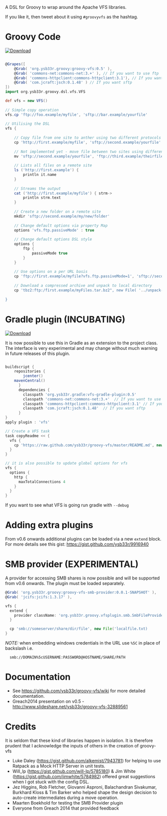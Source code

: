 A DSL for Groovy to wrap around the Apache VFS libraries.

If you like it, then tweet about it using ```#groovyvfs``` as the hashtag.

Groovy Code
===========

[ ![Download](https://api.bintray.com/packages/ysb33r/grysb33r/groovy-vfs/images/download.png) ](https://bintray.com/ysb33r/grysb33r/groovy-vfs/_latestVersion)

```groovy

@Grapes([
	@Grab( 'org.ysb33r.groovy:groovy-vfs:0.5' ),
	@Grab( 'commons-net:commons-net:3.+' ), // If you want to use ftp 
    @Grab( 'commons-httpclient:commons-httpclient:3.1'), // If you want http/https
    @Grab( 'com.jcraft:jsch:0.1.48' ) // If you want sftp
])
import org.ysb33r.groovy.dsl.vfs.VFS

def vfs = new VFS()
 
// Simple copy operation
vfs.cp 'ftp://foo.example/myfile', 'sftp://bar.example/yourfile'
 
// Utilising the DSL
vfs {
   
    // Copy file from one site to anther using two different protocols
    cp 'http://first.example/myfile', 'sftp://second.example/yourfile'
 
    // Not implemented yet - move file between two sites using different protocols
    mv 'sftp://second.example/yourfile', 'ftp://third.example/theirfile'
 
    // Lists all files on a remote site
    ls ('http://first.example') {
        println it.name
    }
  
    // Streams the output
    cat ('http://first.example/myfile') { strm->
        println strm.text
    }
 
    // Create a new folder on a remote site
    mkdir 'sftp://second.example/my/new/folder'
    
    // Change default options via property Map
    options 'vfs.ftp.passiveMode' : true
 
    // Change default options DSL style
    options {
        ftp {
            passiveMode true
        }
    }
 
    // Use options on a per URL basis
    cp 'ftp://first.example/myfile?vfs.ftp.passiveMode=1', 'sftp://second.example/yourfile?vfs.sftp.compression=zlib'
    
    // Download a compressed archive and unpack to local directory
    cp 'tbz2:ftp:/first.example/myFiles.tar.bz2", new File( '../unpack-here' ), recursive:true
     
}
```


Gradle plugin (INCUBATING)
============================

[ ![Download](https://api.bintray.com/packages/ysb33r/grysb33r/vfs-gradle-plugin/images/download.png) ](https://bintray.com/ysb33r/grysb33r/vfs-gradle-plugin/_latestVersion)

It is now possible to use this in Gradle as an extension to the project class.
The interface is very experimental and may change without much warning in future
releases of this plugin.

```groovy

buildscript {
    repositories {
        jcenter()
	mavenCentral()
      }
      dependencies {
        classpath 'org.ysb33r.gradle:vfs-gradle-plugin:0.5'
        classpath 'commons-net:commons-net:3.+'  // If you want to use ftp 
        classpath 'commons-httpclient:commons-httpclient:3.1' // If you want http/https
        classpath 'com.jcraft:jsch:0.1.48'  // If you want sftp
      }
}
apply plugin : 'vfs'

// Create a VFS task
task copyReadme << { 
  vfs {
    cp 'https://raw.github.com/ysb33r/groovy-vfs/master/README.md', new File("${buildDir}/tmp/README.md")
  }
}

// it is also possible to update global options for vfs
vfs {
  options {
    http {
      maxTotalConnections 4
    }
  }
}
```

If you want to see what VFS is going run gradle with ```--debug```

Adding extra plugins
====================

From v0.6 onwards additional plugins can be loaded via a new ```extend``` block. For more details see this gist:
https://gist.github.com/ysb33r/9916940


SMB provider (EXPERIMENTAL)
===========================

A provider for accessing SMB shares is now possible and will be supported from v0.6 onwards. The plugin
must be loaded separately.

```groovy
@Grab( 'org.ysb33r.groovy:groovy-vfs-smb-provider:0.0.1-SNAPSHOT' ),
@Grab( 'jcifs:jcifs:1.3.17' ),

vfs {
  extend {
    provider className: 'org.ysb33r.groovy.vfsplugin.smb.SmbFileProvider', schemes: ['smb','cifs']
  }

  cp 'smb://someserver/share/dir/file', new File('localfile.txt)
}
```

*NOTE:* when embedding windows credentials in the URL use ```%5C``` in place of backslash i.e.

```
  smb://DOMAIN%5cUSERNAME:PASSWORD@HOSTNAME/SHARE/PATH
```

Documentation
=============

+ See https://github.com/ysb33r/groovy-vfs/wiki for more detailed documentation.
+ Greach2014 presentation on v0.5 - http://www.slideshare.net/ysb33r/groovy-vfs-32889561

Credits
=======

It is seldom that these kind of libraries happen in isolation. It is therefore prudent 
that I acknowledge the inputs of others in the creation of groovy-vfs

+ Luke Daley (https://gist.github.com/alkemist/7943781) for helping to use Ratpack as a Mock HTTP Server in unit tests.
+ Will_lp (https://gist.github.com/will-lp/5785180) & Jim White (https://gist.github.com/jimwhite/5784982) 
offered great suggestions when I got stuck with the config DSL.
+ Jez Higgins, Rob Fletcher, Giovanni Asproni, Balachandran Sivakumar, Burkhard Kloss & Tim Barker who helped shape the
design decision to auto-create intermediates during a move operation.
+ Maarten Boekhold for testing the SMB Provider plugin
+ Everyone from Greach 2014 that provided feedback

